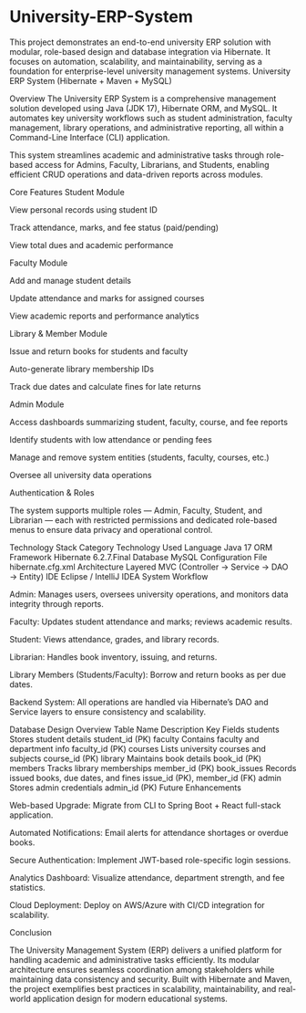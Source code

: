 # University-ERP-System
This project demonstrates an end-to-end university ERP solution with modular, role-based design and database integration via Hibernate. It focuses on automation, scalability, and maintainability, serving as a foundation for enterprise-level university management systems.
University ERP System (Hibernate + Maven + MySQL)

Overview
The University ERP System is a comprehensive management solution developed using Java (JDK 17), Hibernate ORM, and MySQL. It automates key university workflows such as student administration, faculty management, library operations, and administrative reporting, all within a Command-Line Interface (CLI) application.

This system streamlines academic and administrative tasks through role-based access for Admins, Faculty, Librarians, and Students, enabling efficient CRUD operations and data-driven reports across modules.

Core Features
Student Module

View personal records using student ID

Track attendance, marks, and fee status (paid/pending)

View total dues and academic performance

Faculty Module

Add and manage student details

Update attendance and marks for assigned courses

View academic reports and performance analytics

Library & Member Module

Issue and return books for students and faculty

Auto-generate library membership IDs

Track due dates and calculate fines for late returns

Admin Module

Access dashboards summarizing student, faculty, course, and fee reports

Identify students with low attendance or pending fees

Manage and remove system entities (students, faculty, courses, etc.)

Oversee all university data operations

Authentication & Roles

The system supports multiple roles — Admin, Faculty, Student, and Librarian — each with restricted permissions and dedicated role-based menus to ensure data privacy and operational control.

Technology Stack
Category	Technology Used
Language	Java 17
ORM Framework	Hibernate 6.2.7.Final
Database	MySQL
Configuration File	hibernate.cfg.xml
Architecture	Layered MVC (Controller → Service → DAO → Entity)
IDE	Eclipse / IntelliJ IDEA
System Workflow

Admin: Manages users, oversees university operations, and monitors data integrity through reports.

Faculty: Updates student attendance and marks; reviews academic results.

Student: Views attendance, grades, and library records.

Librarian: Handles book inventory, issuing, and returns.

Library Members (Students/Faculty): Borrow and return books as per due dates.

Backend System: All operations are handled via Hibernate’s DAO and Service layers to ensure consistency and scalability.

Database Design Overview
Table Name	Description	Key Fields
students	Stores student details	student_id (PK)
faculty	Contains faculty and department info	faculty_id (PK)
courses	Lists university courses and subjects	course_id (PK)
library	Maintains book details	book_id (PK)
members	Tracks library memberships	member_id (PK)
book_issues	Records issued books, due dates, and fines	issue_id (PK), member_id (FK)
admin	Stores admin credentials	admin_id (PK)
Future Enhancements

Web-based Upgrade: Migrate from CLI to Spring Boot + React full-stack application.

Automated Notifications: Email alerts for attendance shortages or overdue books.

Secure Authentication: Implement JWT-based role-specific login sessions.

Analytics Dashboard: Visualize attendance, department strength, and fee statistics.

Cloud Deployment: Deploy on AWS/Azure with CI/CD integration for scalability.

Conclusion

The University Management System (ERP) delivers a unified platform for handling academic and administrative tasks efficiently. Its modular architecture ensures seamless coordination among stakeholders while maintaining data consistency and security. Built with Hibernate and Maven, the project exemplifies best practices in scalability, maintainability, and real-world application design for modern educational systems.
